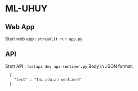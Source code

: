 # ML-UHUY

## Web App
Start web app : `streamlit run app.py`

## API
Start API     : `fastapi dev api-sentimen.py`
Body in JSON format:
```
  {
    "text" : "Ini adalah sentimen"
  }
```